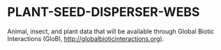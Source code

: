 # PLANT-SEED-DISPERSER-WEBS

Animal, insect, and plant data that will be available through Global Biotic Interactions (GloBI, http://globalbioticinteractions.org).
